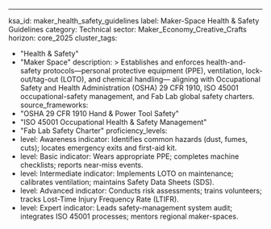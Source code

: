 ---
ksa_id: maker_health_safety_guidelines
label: Maker-Space Health & Safety Guidelines
category: Technical
sector: Maker_Economy_Creative_Crafts
horizon: core_2025
cluster_tags:
  - "Health & Safety"
  - "Maker Space"
description: >
  Establishes and enforces health-and-safety protocols—personal protective equipment (PPE), ventilation, lock-out/tag-out (LOTO), and chemical handling— aligning with Occupational Safety and Health Administration (OSHA) 29 CFR 1910, ISO 45001 occupational-safety management, and Fab Lab global safety charters.
source_frameworks:
  - "OSHA 29 CFR 1910 Hand & Power Tool Safety"
  - "ISO 45001 Occupational Health & Safety Management"
  - "Fab Lab Safety Charter"
proficiency_levels:
  - level: Awareness
    indicator: Identifies common hazards (dust, fumes, cuts); locates emergency exits and first-aid kit.
  - level: Basic
    indicator: Wears appropriate PPE; completes machine checklists; reports near-miss events.
  - level: Intermediate
    indicator: Implements LOTO on maintenance; calibrates ventilation; maintains Safety Data Sheets (SDS).
  - level: Advanced
    indicator: Conducts risk assessments; trains volunteers; tracks Lost-Time Injury Frequency Rate (LTIFR).
  - level: Expert
    indicator: Leads safety-management system audit; integrates ISO 45001 processes; mentors regional maker-spaces.